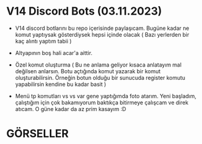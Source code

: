 # V14 Discord Bots (03.11.2023)

- V14 discord botlarını bu repo içerisinde paylaşıcam. Bugüne kadar ne komut yaptıysak gösterdiysek hepsi içinde olacak ( Bazı yerlerden bir kaç alıntı yaptım tabii )

- Altyapının boş hali acar'a aittir. 

- Özel komut oluşturma ( Bu ne anlama geliyor kısaca anlatayım mal değilsen anlarsın. Botu açtığında komut yazarak bir komut oluşturabilirsin. Örneğin botun olduğu bir sunucuda register komutu yapabilirsin kendine bu kadar basit )

- Menü tp komutları vs vs var gene yaptığımda foto atarım. Yeni başladım, çalıştığım için çok bakamıyorum baktıkça bitirmeye çalışcam ve direk atıcam. O güne kadar da az prim kasayım :D 

# GÖRSELLER 
